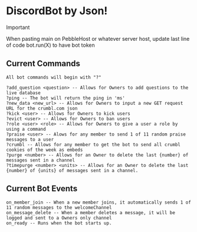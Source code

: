 # DiscordBot by Json!

> [!IMPORTANT]
> When pasting main on PebbleHost or whatever server host, update last line of code bot.run(X) to have bot token

## Current Commands

```
All bot commands will begin with "?"

?add_question <question> -- Allows for Owners to add questions to the live database
?ping -- The bot will return the ping in 'ms'
?new_data <new_url> -- Allows for Owners to input a new GET request URL for the crumbl.com json
?kick <user> -- Allows for Owners to kick users
?evict <user> -- Allows for Owners to ban users
?role <user> <role> -- Allows for Owners to give a user a role by using a command
?praise <user> -- Alows for any member to send 1 of 11 random praise messages to a user
?crumbl -- Allows for any member to get the bot to send all crumbl cookies of the week as embeds
?purge <number> -- Allows for an Owner to delete the last {number} of messages sent in a channel
?timepurge <number> <units> -- Allows for an Owner to delete the last {number} of {units} of messages sent in a channel. 
```

## Current Bot Events

```
on_member_join -- When a new member joins, it automatically sends 1 of 11 random messages to the welcomeChannel
on_message_delete -- When a member deletes a message, it will be logged and sent to a Owners only channel
on_ready -- Runs when the bot starts up.
```
